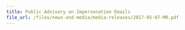 ```yaml
---
title: Public Advisory on Impersonation Emails 
file_url: /files/news-and-media/media-releases/2017-05-07-MR.pdf
---
```

